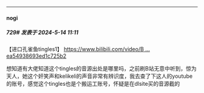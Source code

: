 ﻿
*****

####  nogi  
##### 729#       发表于 2024-5-14 11:11

【进口孔雀鱼tingles1】 [https://www.bilibili.com/video/B ... ea54938693ed1c725b2](https://www.bilibili.com/video/BV12X4y177nY/?share_source=copy_web&amp;vd_source=4056bef715cc6ea54938693ed1c725b2)

想知道有大佬知道这个tingles的音源出处是哪里吗，之前刷B站无意中听到，惊为天人，她这个奸笑声和kelikeli的声音非常有辨识度，我去查了下这人的youtube的账号，感觉这个tingles也是个搬运工账号，怀疑是在dlsite买的音源截的

